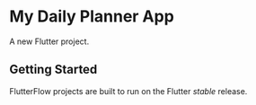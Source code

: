 # My Daily Planner App 

A new Flutter project.

## Getting Started

FlutterFlow projects are built to run on the Flutter _stable_ release.
